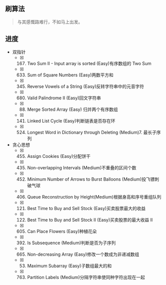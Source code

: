 ## 刷算法

> 与其感慨路难行，不如马上出发。

## 进度

- 双指针
    - [x] 167. Two Sum II - Input array is sorted (Easy)有序数组的 Two Sum
    - [x] 633. Sum of Square Numbers (Easy)两数平方和
    - [x] 345. Reverse Vowels of a String (Easy)反转字符串中的元音字符
    - [x] 680. Valid Palindrome II (Easy)回文字符串
    - [x] 88. Merge Sorted Array (Easy) 归并两个有序数组
    - [x] 141. Linked List Cycle (Easy)判断链表是否存在环
    - [x] 524. Longest Word in Dictionary through Deleting (Medium)7. 最长子序列
- 贪心思想
    - [x] 455. Assign Cookies (Easy)分配饼干
    - [x] 435. Non-overlapping Intervals (Medium)不重叠的区间个数
    - [x] 452. Minimum Number of Arrows to Burst Balloons (Medium)投飞镖刺破气球
    - [x] 406. Queue Reconstruction by Height(Medium)根据身高和序号重组队列
    - [x] 121. Best Time to Buy and Sell Stock (Easy)买卖股票最大的收益
    - [x] 122. Best Time to Buy and Sell Stock II (Easy)买卖股票的最大收益 II
    - [x] 605. Can Place Flowers (Easy)种植花朵
    - [x] 392. Is Subsequence (Medium)判断是否为子序列
    - [x] 665. Non-decreasing Array (Easy)修改一个数成为非递减数组
    - [x] 53. Maximum Subarray (Easy)子数组最大的和
    - [x] 763. Partition Labels (Medium)分隔字符串使同种字符出现在一起
